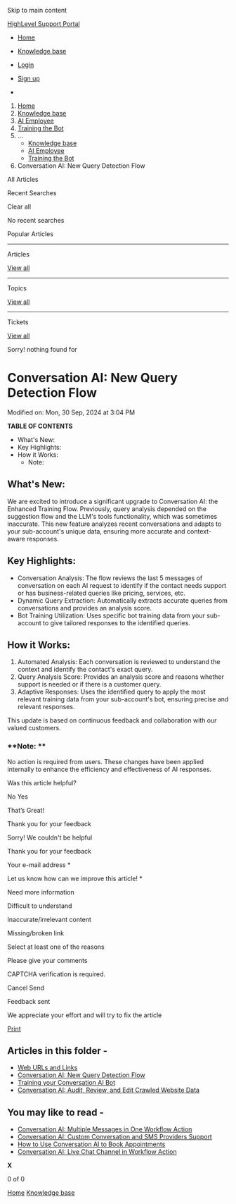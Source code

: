 Skip to main content

[ HighLevel Support Portal ](https://help.gohighlevel.com)

  * [ Home ](/support/home)
  * [ Knowledge base ](/support/solutions)

  * [Login](/support/login)
  * [Sign up](/support/signup)
  * 

  1. [Home](/support/home)
  2. [Knowledge base](/support/solutions)
  3. [AI Employee](/support/solutions/155000000184)
  4. [Training the Bot](/support/solutions/folders/155000000932)
  5. ... 
     * [Knowledge base](/support/solutions)
     * [AI Employee](/support/solutions/155000000184)
     * [Training the Bot](/support/solutions/folders/155000000932)
  6. Conversation AI: New Query Detection Flow

All  Articles 

Recent Searches

Clear all

No recent searches

Popular Articles

* * *

Articles

[View all](/support/search/solutions)

* * *

Topics

[View all](/support/search/topics)

* * *

Tickets

[View all](/support/search/tickets)

Sorry! nothing found for   

# Conversation AI: New Query Detection Flow

Modified on: Mon, 30 Sep, 2024 at 3:04 PM

**TABLE OF CONTENTS**

  * What's New:
  * Key Highlights:
  * How it Works:
    * Note: 

## **What's New:**

We are excited to introduce a significant upgrade to Conversation AI: the Enhanced Training Flow. Previously, query analysis depended on the suggestion flow and the LLM's tools functionality, which was sometimes inaccurate. This new feature analyzes recent conversations and adapts to your sub-account's unique data, ensuring more accurate and context-aware responses.

## **Key Highlights:**

  * Conversation Analysis: The flow reviews the last 5 messages of conversation on each AI request to identify if the contact needs support or has business-related queries like pricing, services, etc.
  * Dynamic Query Extraction: Automatically extracts accurate queries from conversations and provides an analysis score.
  * Bot Training Utilization: Uses specific bot training data from your sub-account to give tailored responses to the identified queries.

## **How it Works:**

  1. Automated Analysis: Each conversation is reviewed to understand the context and identify the contact's exact query.
  2. Query Analysis Score: Provides an analysis score and reasons whether support is needed or if there is a customer query.
  3. Adaptive Responses: Uses the identified query to apply the most relevant training data from your sub-account's bot, ensuring precise and relevant responses.

This update is based on continuous feedback and collaboration with our valued customers.

### **Note:  **

No action is required from users. These changes have been applied internally to enhance the efficiency and effectiveness of AI responses.

Was this article helpful?

No  Yes 

That’s Great!

Thank you for your feedback

Sorry! We couldn't be helpful

Thank you for your feedback

Your e-mail address *

Let us know how can we improve this article! *

Need more information 

Difficult to understand 

Inaccurate/irrelevant content 

Missing/broken link 

Select at least one of the reasons 

Please give your comments 

CAPTCHA verification is required. 

Cancel  Send 

Feedback sent

We appreciate your effort and will try to fix the article

[Print](javascript:print\(\))

## Articles in this folder -

  * [Web URLs and Links](/support/solutions/articles/155000001338-web-urls-and-links)
  * [Conversation AI: New Query Detection Flow](/support/solutions/articles/155000003206-conversation-ai-new-query-detection-flow)
  * [Training your Conversation AI Bot](/support/solutions/articles/155000001341-training-your-conversation-ai-bot)
  * [Conversation AI: Audit, Review, and Edit Crawled Website Data](/support/solutions/articles/155000003215-conversation-ai-audit-review-and-edit-crawled-website-data)

## You may like to read -

  * [Conversation AI: Multiple Messages in One Workflow Action](/support/solutions/articles/155000003207-conversation-ai-multiple-messages-in-one-workflow-action)
  * [Conversation AI: Custom Conversation and SMS Providers Support](/support/solutions/articles/155000003214-conversation-ai-custom-conversation-and-sms-providers-support)
  * [How to Use Conversation AI to Book Appointments](/support/solutions/articles/155000000210-how-to-use-conversation-ai-to-book-appointments)
  * [Conversation AI: Live Chat Channel in Workflow Action](/support/solutions/articles/155000003216-conversation-ai-live-chat-channel-in-workflow-action)

**X**

0 of 0 []()

[Home](/support/home) [Knowledge base](/support/solutions)

